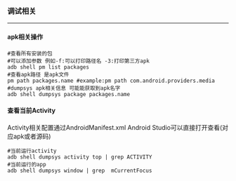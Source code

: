 ### 调试相关
***

#### apk相关操作

``` shell
#查看所有安装的包
#可以添加参数 例如-f:可以打印路径名 -3:打印第三方apk
adb shell pm list packages
#查看apk路径 是apk文件
pm path packages.name #example:pm path com.android.providers.media
#dumpsys apk相关信息 可能能获取到apk名字
adb shell dumpsys package packages.name
```

#### 查看当前Activity

Activity相关配置通过AndroidManifest.xml Android Studio可以直接打开查看(对应apk或者源码)

``` shell
#当前运行activity
adb shell dumpsys activity top | grep ACTIVITY
#当前运行的app
adb shell dumpsys window | grep  mCurrentFocus
```
